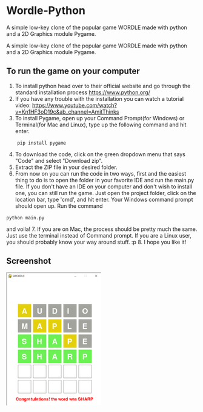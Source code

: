 # Wordle-Python

A simple low-key clone of the popular game WORDLE made with python and a 2D Graphics module Pygame.

A simple low-key clone of the popular game WORDLE made with python and a 2D Graphics module Pygame.

## To run the game on your computer
1. To install python head over to their official website and go through the standard installation process https://www.python.org/
2. If you have any trouble with the installation you can watch a tutorial video: https://www.youtube.com/watch?v=Kn1HF3oD19c&ab_channel=AmitThinks
3. To install Pygame, open up your Command Prompt(for Windows) or Terminal(for Mac and Linux), type up the following command and hit enter.
```
    pip install pygame
```
4. To download the code, click on the green dropdown menu that says "Code" and select "Download zip".
5. Extract the ZIP file in your desired folder.
6. From now on you can run the code in two ways, first and the easiest thing to do is to open the folder in your favorite IDE and run the main.py file. If you don't have an IDE on your computer and don't wish to install one, you can still run the game. Just open the project folder, click on the location bar, type 'cmd', and hit enter. Your Windows command prompt should open up. Run the command
```
python main.py
```
and voila!
7. If you are on Mac, the process should be pretty much the same. Just use the terminal instead of Command prompt. If you are a Linux user, you should probably know your way around stuff. :p
8. I hope you like it!

## Screenshot

<img src="SCREENSHOT.png" alt="screenshot-1" width="250"/>
